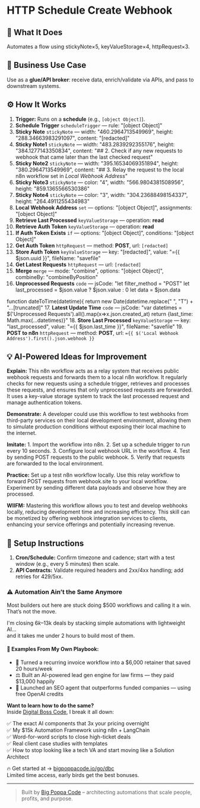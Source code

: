 # HTTP Schedule Create Webhook
  ## 🚀 What It Does
  Automates a flow using stickyNote×5, keyValueStorage×4, httpRequest×3.
  
  ## 💼 Business Use Case
  Use as a **glue/API broker**: receive data, enrich/validate via APIs, and pass to downstream systems.
  
  ## ⚙️ How It Works
  1. **Trigger:** Runs on a **schedule** (e.g., `[object Object]`).
  2. **Schedule Trigger** `scheduleTrigger` — rule: "[object Object]"
3. **Sticky Note** `stickyNote` — width: "460.2964713549969", height: "288.34663983291097", content: "[redacted]"
4. **Sticky Note1** `stickyNote` — width: "483.2839292355176", height: "384.1277143350834", content: "## 2. Check if any new requests to webhook that came later than the last checked request"
5. **Sticky Note2** `stickyNote` — width: "395.16534069351894", height: "380.2964713549969", content: "## 3. Relay the request to the local n8n workflow set in *Local Webhook Address*"
6. **Sticky Note3** `stickyNote` — color: "4", width: "566.9804381508956", height: "859.1365566530386"
7. **Sticky Note4** `stickyNote` — color: "3", width: "304.23688498154337", height: "264.4911255434983"
8. **Local Webhook Address** `set` — options: "[object Object]", assignments: "[object Object]"
9. **Retrieve Last Processed** `keyValueStorage` — operation: **read**
10. **Retrieve Auth Token** `keyValueStorage` — operation: **read**
11. **If Auth Token Exists** `if` — options: "[object Object]", conditions: "[object Object]"
12. **Get Auth Token** `httpRequest` — method: **POST**, url: `[redacted]`
13. **Store Auth Token** `keyValueStorage` — key: "[redacted]", value: "={{ $json.uuid }}", fileName: "savefile"
14. **Get Latest Requests** `httpRequest` — url: `[redacted]`
15. **Merge** `merge` — mode: "combine", options: "[object Object]", combineBy: "combineByPosition"
16. **Unprocessed Requests** `code` — jsCode: "let filter_method = "POST"
let last_processed = $json.value ? $json.value : 0
let data = $json.data

function dateToTime(datetime){
  return new Date(datetime.replace(" ", "T") + "…[truncated]"
17. **Latest Update Time** `code` — jsCode: "var datetimes = $('Unprocessed Requests').all().map(x=>x.json.created_at)
return {last_time: Math.max(...datetimes)}"
18. **Store Last Processed** `keyValueStorage` — key: "last_processed", value: "={{ $json.last_time }}", fileName: "savefile"
19. **POST to n8n** `httpRequest` — method: **POST**, url: `={{ $('Local Webhook Address').first().json.webhook }}`
  
  ## 💡 AI-Powered Ideas for Improvement
  **Explain:** This n8n workflow acts as a relay system that receives public webhook requests and forwards them to a local n8n workflow. It regularly checks for new requests using a schedule trigger, retrieves and processes these requests, and ensures that only unprocessed requests are forwarded. It uses a key-value storage system to track the last processed request and manage authentication tokens.

**Demonstrate:** A developer could use this workflow to test webhooks from third-party services on their local development environment, allowing them to simulate production conditions without exposing their local machine to the internet.

**Imitate:** 1. Import the workflow into n8n. 2. Set up a schedule trigger to run every 10 seconds. 3. Configure local webhook URL in the workflow. 4. Test by sending POST requests to the public webhook. 5. Verify that requests are forwarded to the local environment.

**Practice:** Set up a test n8n workflow locally. Use this relay workflow to forward POST requests from webhook.site to your local workflow. Experiment by sending different data payloads and observe how they are processed.

**WIIFM:** Mastering this workflow allows you to test and develop webhooks locally, reducing development time and increasing efficiency. This skill can be monetized by offering webhook integration services to clients, enhancing your service offerings and potentially increasing revenue.
  
  ## 🔧 Setup Instructions
  1. **Cron/Schedule:** Confirm timezone and cadence; start with a test window (e.g., every 5 minutes) then scale.
2. **API Contracts:** Validate required headers and 2xx/4xx handling; add retries for 429/5xx.
  
### ⚠️ Automation Ain’t the Same Anymore

Most builders out here are stuck doing $500 workflows and calling it a win.  
That’s not the move.  

I'm closing $6k–$13k deals by stacking simple automations with lightweight AI...  
and it takes me under 2 hours to build most of them.

#### 🧠 Examples From My Own Playbook:
- 🔁 Turned a recurring invoice workflow into a $6,000 retainer that saved 20 hours/week  
- ⚖️ Built an AI-powered lead gen engine for law firms — they paid $13,000 happily  
- 🚀 Launched an SEO agent that outperforms funded companies — using free OpenAI credits  

**Want to learn how to do the same?**  
Inside [Digital Boss Code](https://bigpoppacode.io/go/dbc), I break it all down:

✅ The exact AI components that 3x your pricing overnight  
✅ My $15k Automation Framework using n8n + LangChain  
✅ Word-for-word scripts to close high-ticket deals  
✅ Real client case studies with templates  
✅ How to stop looking like a tech VA and start moving like a Solution Architect  

🔥 Get started at → [bigpoppacode.io/go/dbc](https://bigpoppacode.io/go/dbc)  
Limited time access, early birds get the best bonuses.

---
> Built by [Big Poppa Code](https://bigpoppacode.io) – architecting automations that scale people, profits, and purpose.
  